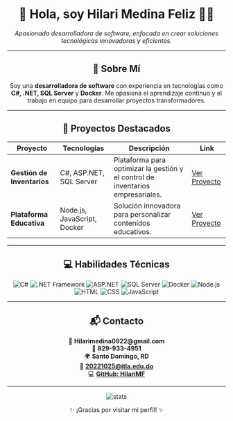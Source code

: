 <!-- Portafolio Profesional en GitHub -->
<h1 align="center">🌸 Hola, soy Hilari Medina Feliz 👩‍💻</h1>
<p align="center">
  <em>Apasionada desarrolladora de software, enfocada en crear soluciones tecnológicas innovadoras y eficientes.</em>
</p>

---

<h2 align="center">🌟 Sobre Mí</h2>
<p align="center">
  Soy una <strong>desarrolladora de software</strong> con experiencia en tecnologías como <strong>C#, .NET, SQL Server</strong> y <strong>Docker</strong>. Me apasiona el aprendizaje continuo y el trabajo en equipo para desarrollar proyectos transformadores.  
</p>

---

<h2 align="center">💼 Proyectos Destacados</h2>
<div align="center">
  <table>
    <thead>
      <tr>
        <th>Proyecto</th>
        <th>Tecnologías</th>
        <th>Descripción</th>
        <th>Link</th>
      </tr>
    </thead>
    <tbody>
      <tr>
        <td><strong>Gestión de Inventarios</strong></td>
        <td>C#, ASP.NET, SQL Server</td>
        <td>Plataforma para optimizar la gestión y el control de inventarios empresariales.</td>
        <td><a href="https://github.com/tu-repo-inventario" target="_blank">Ver Proyecto</a></td>
      </tr>
      <tr>
        <td><strong>Plataforma Educativa</strong></td>
        <td>Node.js, JavaScript, Docker</td>
        <td>Solución innovadora para personalizar contenidos educativos.</td>
        <td><a href="https://github.com/tu-repo-educacion" target="_blank">Ver Proyecto</a></td>
      </tr>
    </tbody>
  </table>
</div>

---

<h2 align="center">💻 Habilidades Técnicas</h2>
<div align="center">
  <p>
    <img src="https://img.shields.io/badge/-C%23-239120?logo=csharp&logoColor=white&style=for-the-badge" alt="C#" />
    <img src="https://img.shields.io/badge/-.NET_Framework-512BD4?logo=dotnet&logoColor=white&style=for-the-badge" alt=".NET Framework" />
    <img src="https://img.shields.io/badge/-ASP.NET-512BD4?logo=dotnet&logoColor=white&style=for-the-badge" alt="ASP.NET" />
    <img src="https://img.shields.io/badge/-SQL_Server-CC2927?logo=microsoftsqlserver&logoColor=white&style=for-the-badge" alt="SQL Server" />
    <img src="https://img.shields.io/badge/-Docker-2496ED?logo=docker&logoColor=white&style=for-the-badge" alt="Docker" />
    <img src="https://img.shields.io/badge/-Node.js-339933?logo=nodedotjs&logoColor=white&style=for-the-badge" alt="Node.js" />
    <img src="https://img.shields.io/badge/-HTML-E34F26?logo=html5&logoColor=white&style=for-the-badge" alt="HTML" />
    <img src="https://img.shields.io/badge/-CSS-1572B6?logo=css3&logoColor=white&style=for-the-badge" alt="CSS" />
    <img src="https://img.shields.io/badge/-JavaScript-F7DF1E?logo=javascript&logoColor=black&style=for-the-badge" alt="JavaScript" />
  </p>
</div>

---

<h2 align="center">📬 Contacto</h2>
<p align="center">
  📧 <strong>Hilarimedina0922@gmail.com</strong><br>
  📱 <strong>829-933-4951</strong><br>
  🌍 <strong>Santo Domingo, RD</strong><br>
  💼 <a href="mailto:20221025@itla.edu.do"><strong>20221025@itla.edu.do</strong></a><br>
  💻 <a href="https://github.com/HilariMF" target="_blank"><strong>GitHub: HilariMF</strong></a>
</p>

---

<p align="center">
  <img src="https://github-readme-stats.vercel.app/api?username=HilariMF&show_icons=true&theme=tokyonight" alt="stats"/>
</p>

<p align="center">✨ ¡Gracias por visitar mi perfil! ✨</p>
